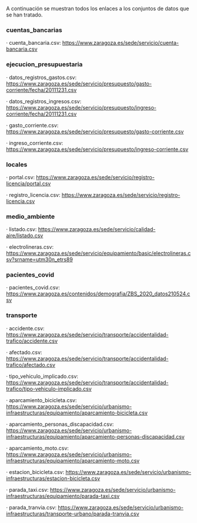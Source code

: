 A continuación se muestran todos los enlaces a los conjuntos de datos que se han tratado.

### cuentas_bancarias
· cuenta_bancaria.csv: https://www.zaragoza.es/sede/servicio/cuenta-bancaria.csv

### ejecucion_presupuestaria
· datos_registros_gastos.csv: https://www.zaragoza.es/sede/servicio/presupuesto/gasto-corriente/fecha/20111231.csv

· datos_registros_ingresos.csv: https://www.zaragoza.es/sede/servicio/presupuesto/ingreso-corriente/fecha/20111231.csv

· gasto_corriente.csv: https://www.zaragoza.es/sede/servicio/presupuesto/gasto-corriente.csv

· ingreso_corriente.csv: https://www.zaragoza.es/sede/servicio/presupuesto/ingreso-corriente.csv

### locales
· portal.csv: https://www.zaragoza.es/sede/servicio/registro-licencia/portal.csv

· registro_licencia.csv: https://www.zaragoza.es/sede/servicio/registro-licencia.csv

### medio_ambiente
· listado.csv: https://www.zaragoza.es/sede/servicio/calidad-aire/listado.csv

· electrolineras.csv: https://www.zaragoza.es/sede/servicio/equipamiento/basic/electrolineras.csv?srname=utm30n_etrs89 

### pacientes_covid
· pacientes_covid.csv: https://www.zaragoza.es/contenidos/demografia/ZBS_2020_datos210524.csv

### transporte
· accidente.csv: https://www.zaragoza.es/sede/servicio/transporte/accidentalidad-trafico/accidente.csv

· afectado.csv: https://www.zaragoza.es/sede/servicio/transporte/accidentalidad-trafico/afectado.csv

· tipo_vehiculo_implicado.csv: https://www.zaragoza.es/sede/servicio/transporte/accidentalidad-trafico/tipo-vehiculo-implicado.csv

· aparcamiento_bicicleta.csv: https://www.zaragoza.es/sede/servicio/urbanismo-infraestructuras/equipamiento/aparcamiento-bicicleta.csv

· aparcamiento_personas_discapacidad.csv: https://www.zaragoza.es/sede/servicio/urbanismo-infraestructuras/equipamiento/aparcamiento-personas-discapacidad.csv

· aparcamiento_moto.csv: https://www.zaragoza.es/sede/servicio/urbanismo-infraestructuras/equipamiento/aparcamiento-moto.csv

· estacion_bicicleta.csv: https://www.zaragoza.es/sede/servicio/urbanismo-infraestructuras/estacion-bicicleta.csv

· parada_taxi.csv: https://www.zaragoza.es/sede/servicio/urbanismo-infraestructuras/equipamiento/parada-taxi.csv

· parada_tranvia.csv: https://www.zaragoza.es/sede/servicio/urbanismo-infraestructuras/transporte-urbano/parada-tranvia.csv